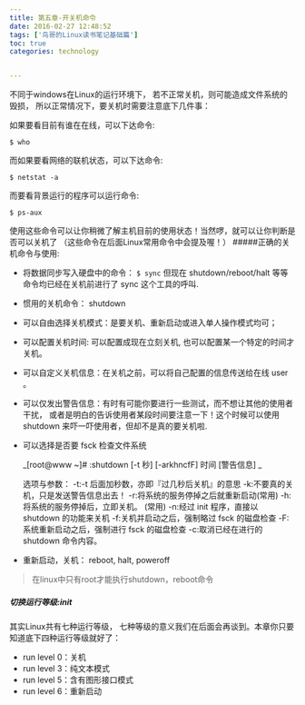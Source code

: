 ```yaml
---
title: 第五章-开关机命令
date: 2016-02-27 12:48:52
tags: ['鸟哥的Linux读书笔记基础篇']
toc: true
categories: technology


---
```


不同于windows在Linux的运行环境下， 若不正常关机，则可能造成文件系统的毁损， 所以正常情况下，要关机时需要注意底下几件事：

如果要看目前有谁在在线，可以下达命令:
```
$ who
```
而如果要看网络的联机状态，可以下达命令:
```
$ netstat -a
```
而要看背景运行的程序可以运行命令:
```
$ ps-aux
```
使用这些命令可以让你稍微了解主机目前的使用状态！当然啰，就可以让你判断是否可以关机了 （这些命令在后面Linux常用命令中会提及喔！）
#####正确的关机命令与使用:
 * 将数据同步写入硬盘中的命令： 
           ```
           $ sync
           ```
        但现在 shutdown/reboot/halt 等等命令均已经在关机前进行了 sync 这个工具的呼叫.
  *  惯用的关机命令： shutdown
   * 可以自由选择关机模式：是要关机、重新启动或进入单人操作模式均可；
   * 可以配置关机时间: 可以配置成现在立刻关机, 也可以配置某一个特定的时间才关机。
   * 可以自定义关机信息：在关机之前，可以将自己配置的信息传送给在线 user 。
   * 可以仅发出警告信息：有时有可能你要进行一些测试，而不想让其他的使用者干扰， 或者是明白的告诉使用者某段时间要注意一下！这个时候可以使用 shutdown 来吓一吓使用者，但却不是真的要关机啦.
   * 可以选择是否要 fsck 检查文件系统
		
      _[root@www ~]# :shutdown [-t 秒] [-arkhncfF] 时间 [警告信息] _

      <a>选项与参数： 
     -t:-t 后面加秒数，亦即『过几秒后关机』的意思 
     -k:不要真的关机，只是发送警告信息出去！ 
     -r:将系统的服务停掉之后就重新启动(常用) 
     -h:将系统的服务停掉后，立即关机。 (常用) 
     -n:经过 init 程序，直接以 shutdown 的功能来关机 
     -f:关机并启动之后，强制略过 fsck 的磁盘检查 
     -F:系统重新启动之后，强制进行 fsck 的磁盘检查 
     -c:取消已经在进行的 shutdown 命令内容。 </a>

 * 重新启动，关机： reboot, halt, poweroff
>在linux中只有root才能执行shutdown，reboot命令

##### 切换运行等级:init 
其实Linux共有七种运行等级， 七种等级的意义我们在后面会再谈到。本章你只要知道底下四种运行等级就好了：
   * run level 0：关机
   * run level 3：纯文本模式
   * run level 5：含有图形接口模式
   * run level 6：重新启动


